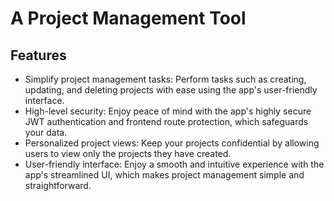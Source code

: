 # A Project Management Tool

## Features
- Simplify project management tasks: Perform tasks such as creating, updating, and deleting projects with ease using the app's user-friendly interface.
- High-level security: Enjoy peace of mind with the app's highly secure JWT authentication and frontend route protection, which safeguards your data.
- Personalized project views: Keep your projects confidential by allowing users to view only the projects they have created.
- User-friendly interface: Enjoy a smooth and intuitive experience with the app's streamlined UI, which makes project management simple and straightforward.




